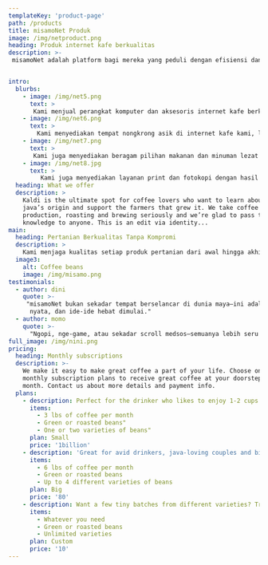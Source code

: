 ```yaml
---
templateKey: 'product-page'
path: /products
title: misamoNet Produk
image: /img/netproduct.png
heading: Produk internet kafe berkualitas
description: >-
 misamoNet adalah platform bagi mereka yang peduli dengan efisiensi dan perkembangan dunia internet kafe. Kami menghadirkan berbagai produk terbaik untuk kebutuhan operasional warnet—mulai dari perangkat komputer, jaringan, aksesori, hingga software manajemen yang siap pakai dan terpercaya.


intro:
  blurbs:
    - image: /img/net5.png
      text: >
       Kami menjual perangkat komputer dan aksesoris internet kafe berkualitas tinggi yang dipilih langsung dari distributor terpercaya dan teknisi berpengalaman. Kami bangga menawarkan produk unggulan—mulai dari PC, monitor, headset, hingga perangkat jaringan—yang siap pakai dan tahan lama untuk mendukung operasional warnet Anda.
    - image: /img/net6.png
      text: >
        Kami menyediakan tempat nongkrong asik di internet kafe kami, lengkap dengan perangkat berkualitas tinggi untuk menunjang kenyamanan Anda. Mulai dari komputer performa tinggi, monitor jernih, headset nyaman, hingga jaringan internet cepat, semua tersedia untuk membuat pengalaman nongkrong dan bermain Anda semakin seru.
    - image: /img/net7.png
      text: >
       Kami juga menyediakan beragam pilihan makanan dan minuman lezat di internet kafe kami. Mulai dari camilan ringan, makanan berat, hingga minuman segar untuk menemani waktu nongkrong dan bermain Anda. Semua disajikan dengan bahan berkualitas untuk memastikan pengalaman Anda semakin lengkap dan menyenangkan.
    - image: /img/net8.jpg
      text: >
         Kami juga menyediakan layanan print dan fotokopi dengan hasil cepat dan kualitas terbaik. Cocok untuk kebutuhan dokumen pribadi, tugas sekolah, hingga keperluan bisnis. Hubungi kami untuk informasi lebih lanjut mengenai layanan dan harga.
  heading: What we offer
  description: >
    Kaldi is the ultimate spot for coffee lovers who want to learn about their
    java’s origin and support the farmers that grew it. We take coffee
    production, roasting and brewing seriously and we’re glad to pass that
    knowledge to anyone. This is an edit via identity...
main:
  heading: Pertanian Berkualitas Tanpa Kompromi
  description: >
    Kami menjaga kualitas setiap produk pertanian dari awal hingga akhir—mulai dari pemilihan benih unggul hingga hasil panen tiba di tangan Anda. Setiap proses dilakukan secara teliti dan transparan. Kami bekerja langsung dengan petani lokal untuk memastikan bahwa setiap tanaman tumbuh sehat, lingkungan tetap lestari, dan kesejahteraan petani terjaga.
  image3:
    alt: Coffee beans
    image: /img/misamo.png
testimonials:
  - author: dini
    quote: >-
     "misamoNet bukan sekadar tempat berselancar di dunia maya—ini adalah ruang di mana koneksi digital melahirkan pertemanan    
      nyata, dan ide-ide hebat dimulai."
  - author: momo
    quote: >-
      "Ngopi, nge-game, atau sekadar scroll medsos—semuanya lebih seru di misamoNet. Tempat nongkrong online rasa offline!"
full_image: /img/nini.png
pricing:
  heading: Monthly subscriptions
  description: >-
    We make it easy to make great coffee a part of your life. Choose one of our
    monthly subscription plans to receive great coffee at your doorstep each
    month. Contact us about more details and payment info.
  plans:
    - description: Perfect for the drinker who likes to enjoy 1-2 cups per day.
      items:
        - 3 lbs of coffee per month
        - Green or roasted beans"
        - One or two varieties of beans"
      plan: Small
      price: '1billion'
    - description: 'Great for avid drinkers, java-loving couples and bigger crowds'
      items:
        - 6 lbs of coffee per month
        - Green or roasted beans
        - Up to 4 different varieties of beans
      plan: Big
      price: '80'
    - description: Want a few tiny batches from different varieties? Try our custom plan
      items:
        - Whatever you need
        - Green or roasted beans
        - Unlimited varieties
      plan: Custom
      price: '10'
---
```

